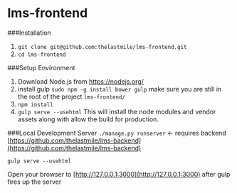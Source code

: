 # lms-frontend


###Installation
1. ```git clone git@github.com:thelastmile/lms-frontend.git```
2. ```cd lms-frontend```

###Setup Environment
1. Download Node.js from https://nodejs.org/
2. install gulp ```sudo npm -g install bower gulp```
make sure you are still in the root of the project ```lms-frontend/```
3. ```npm install```
4. ```gulp serve --usehtml```
This will install the node modules and vendor assets along with allow the build for production.

###Local Development Server
```./manage.py runserver``` <- requires backend  [https://github.com/thelastmile/lms-backend](https://github.com/thelastmile/lms-backend)

```gulp serve --usehtml```

Open your browser to [http://127.0.0.1:3000](http://127.0.0.1:3000) after gulp fires up the server 
